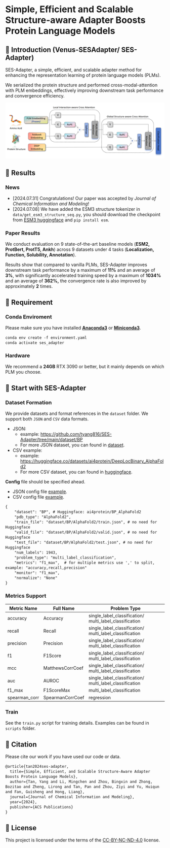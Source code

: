 # Simple, Efficient and Scalable Structure-aware Adapter Boosts Protein Language Models

## 🚀 Introduction (Venus-SESAdapter/ SES-Adapter)

SES-Adapter, a simple, efficient, and scalable adapter method for enhancing the representation learning of protein language models (PLMs). 

We serialized the protein structure and performed cross-modal-attention with PLM embeddings, effectively improving downstream task performance and convergence efficiency.

<img src="img/framework.png" alt="Logo">

## 📑 Results

### News

- [2024.07.31] Congratulations! Our paper was accepted by *Journal of Chemical Information and Modeling*!
- [2024.07.08] We have added the ESM3 structure tokenizer in `data/get_esm3_structure_seq.py`, you should download the checkpoint from [ESM3 huggingface](https://huggingface.co/EvolutionaryScale/esm3-sm-open-v1/tree/main/data/weights) and `pip install esm`.

### Paper Results

We conduct evaluation on 9 state-of-the-art baseline models (**ESM2, ProtBert, ProtT5, Ankh**) across 9 datasets under 4 tasks (**Localization, Function, Solubility, Annotation**).

Results show that compared to vanilla PLMs, SES-Adapter improves downstream task performance by a maximum of **11%** and an average of **3%**, with significantly accelerated training speed by a maximum of **1034%** and an average of **362%,** the convergence rate is also improved by approximately **2** times.

## 🛫 Requirement

### Conda Enviroment

Please make sure you have installed **[Anaconda3](https://www.anaconda.com/download)** or **[Miniconda3](https://docs.conda.io/projects/miniconda/en/latest/)**.

```
conda env create -f environment.yaml
conda activate ses_adapter
```

### Hardware

We recommend a **24GB** RTX 3090 or better, but it mainly depends on which PLM you choose.

## 🧬 Start with SES-Adapter

### Dataset Formation

We provide datasets and format references in the `dataset` folder. We support both `JSON` and `CSV` data formats.

- JSON:
  - example: https://github.com/tyang816/SES-Adapter/tree/main/dataset/BP
  - For more JSON dataset, you can found in [dataset](https://github.com/tyang816/SES-Adapter/tree/main/dataset).
- CSV example:
  - example: https://huggingface.co/datasets/ai4protein/DeepLocBinary_AlphaFold2
  - For more CSV dataset, you can found in [huggingface](https://huggingface.co/ai4protein).

**Config** file should be specified ahead.

- JSON config file [example](https://github.com/tyang816/SES-Adapter/blob/main/dataset/BP/BP_AlphaFold2.json). 
- CSV config file [example](https://github.com/tyang816/SES-Adapter/blob/main/dataset/BP/BP_AlphaFold2_HF.json).

```
{
    "dataset": "BP", # Huggingface: ai4protein/BP_AlphaFold2
    "pdb_type": "AlphaFold2",
    "train_file": "dataset/BP/AlphaFold2/train.json", # no need for Huggingface
    "valid_file": "dataset/BP/AlphaFold2/valid.json", # no need for Huggingface
    "test_file": "dataset/BP/AlphaFold2/test.json", # no need for Huggingface
    "num_labels": 1943,
    "problem_type": "multi_label_classification",
    "metrics": "f1_max",  # for multiple metrics use ',' to split, example: "accuracy,recall,precision"
    "monitor": "f1_max",
    "normalize": "None"
}
```

### Metrics Support

| Metric Name   | Full Name        | Problem Type                                            |
| ------------- | ---------------- | ------------------------------------------------------- |
| accuracy      | Accuracy         | single_label_classification/ multi_label_classification |
| recall        | Recall           | single_label_classification/ multi_label_classification |
| precision     | Precision        | single_label_classification/ multi_label_classification |
| f1            | F1Score          | single_label_classification/ multi_label_classification |
| mcc           | MatthewsCorrCoef | single_label_classification/ multi_label_classification |
| auc           | AUROC            | single_label_classification/ multi_label_classification |
| f1_max        | F1ScoreMax       | multi_label_classification                              |
| spearman_corr | SpearmanCorrCoef | regression                                              |

### Train

See the `train.py` script for training details. Examples can be found in `scripts` folder.

## 🙌 Citation

Please cite our work if you have used our code or data.

```
@article{tan2024ses-adapter,
  title={Simple, Efficient, and Scalable Structure-Aware Adapter Boosts Protein Language Models},
  author={Tan, Yang and Li, Mingchen and Zhou, Bingxin and Zhong, Bozitao and Zheng, Lirong and Tan, Pan and Zhou, Ziyi and Yu, Huiqun and Fan, Guisheng and Hong, Liang},
  journal={Journal of Chemical Information and Modeling},
  year={2024},
  publisher={ACS Publications}
}
```

## 📝 License

This project is licensed under the terms of the [CC-BY-NC-ND-4.0](https://creativecommons.org/licenses/by-nc-nd/4.0/legalcode) license.